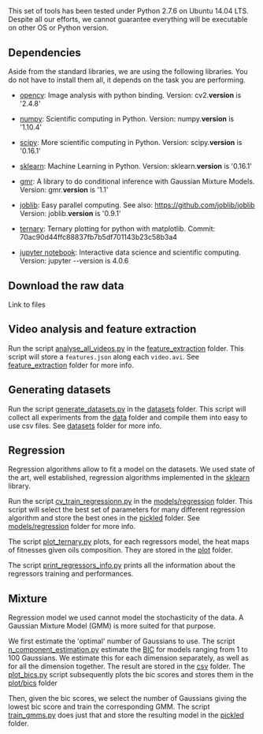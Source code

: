 

##

This set of tools has been tested under Python 2.7.6 on Ubuntu 14.04 LTS. Despite all our efforts, we cannot guarantee everything will be executable on other OS or Python version.

## Dependencies

Aside from the standard libraries, we are using the following libraries. You do not have to install them all, it depends on the task you are performing.

- [opencv](http://opencv.org/): Image analysis with python binding.
Version: cv2.__version__ is '2.4.8'

- [numpy](http://www.numpy.org/): Scientific computing in Python.
Version: numpy.__version__ is '1.10.4'

- [scipy](http://www.scipy.org/scipylib/index.html): More scientific computing in Python.
Version: scipy.__version__ is '0.16.1'

- [sklearn](http://scikit-learn.org/): Machine Learning in Python.
Version: sklearn.__version__ is '0.16.1'

- [gmr](https://github.com/AlexanderFabisch/gmr): A library to do conditional inference with Gaussian Mixture Models.
Version: gmr.__version__ is '1.1'

- [joblib](https://pythonhosted.org/joblib/): Easy parallel computing.
See also: https://github.com/joblib/joblib
Version: joblib.__version__ is '0.9.1'

- [ternary](https://github.com/marcharper/python-ternary): Ternary plotting for python with matplotlib.
Commit: 70ac90d44ffc88837fb7b5df701143b23c58b3a4

- [jupyter notebook](http://jupyter.org/): Interactive data science and scientific computing.
Version: jupyter --version is 4.0.6

## Download the raw data

Link to files

## Video analysis and feature extraction

Run the script [analyse_all_videos.py](feature_extraction/analyse_all_videos.py) in the [feature_extraction](feature_extraction) folder. This script will store a ```features.json``` along each ```video.avi```. See [feature_extraction](feature_extraction) folder for more info.

## Generating datasets

Run the script [generate_datasets.py](datasets/generate_datasets.py) in the [datasets](datasets) folder. This script will collect all experiments from the [data](data) folder and compile them into easy to use csv files. See [datasets](datasets) folder for more info.


## Regression

Regression algorithms allow to fit a model on the datasets. We used state of the art, well established, regression algorithms implemented in the [sklearn](http://scikit-learn.org/) library.

Run the script [cv_train_regressionn.py](models/regression/cv_train_regressors.py) in the [models/regression](models/regression/) folder. This script will select the best set of parameters for many different regression algorithm and store the best ones in the [pickled](models/regression/pickled/) folder. See [models/regression](models/regression/) folder for more info.

The script [plot_ternary.py](models/regression/plot_ternary.py) plots, for each regressors model, the heat maps of fitnesses given oils composition. They are stored in the [plot](models/regression/plot) folder.

The script [print_regressors_info.py](models/regression/print_regressors_info.py) prints all the information about the regressors training and performances.

## Mixture

Regression model we used cannot model the stochasticity of the data. A Gaussian Mixture Model (GMM) is more suited for that purpose.

We first estimate the 'optimal' number of Gaussians to use. The script [n_component_estimation.py](models/mixture/n_component_estimation.py) estimate the [BIC](https://en.wikipedia.org/wiki/Bayesian_information_criterion) for models ranging from 1 to 100 Gaussians. We estimate this for each dimension separately, as well as for all the dimension together. The result are stored  in  the  [csv](models/mixture/csv) folder. The [plot_bics.py](models/mixture/plot_bics.py) script subsequently plots the bic scores and stores them in the [plot/bics](models/mixture/plot/bics/) folder

Then, given the bic scores, we select the number of Gaussians giving the lowest bic score and train the corresponding GMM. The script [train_gmms.py](models/mixture/train_gmms.py) does just that and store the resulting model in the [pickled](models/mixture/pickled/) folder.
